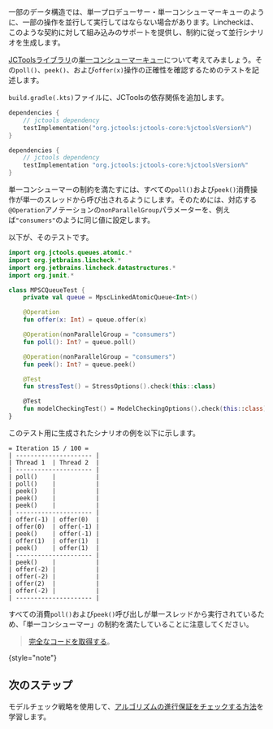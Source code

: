[//]: # (title: データ構造の制約)

一部のデータ構造では、単一プロデューサー・単一コンシューマーキューのように、一部の操作を並行して実行してはならない場合があります。Lincheckは、このような契約に対して組み込みのサポートを提供し、制約に従って並行シナリオを生成します。

[JCToolsライブラリ](https://github.com/JCTools/JCTools)の[単一コンシューマーキュー](https://github.com/JCTools/JCTools/blob/66e6cbc9b88e1440a597c803b7df9bd1d60219f6/jctools-core/src/main/java/org/jctools/queues/atomic/MpscLinkedAtomicQueue.java)について考えてみましょう。その`poll()`、`peek()`、および`offer(x)`操作の正確性を確認するためのテストを記述します。

`build.gradle(.kts)`ファイルに、JCToolsの依存関係を追加します。

   <tabs group="build-script">
   <tab title="Kotlin" group-key="kotlin">

   ```kotlin
   dependencies {
       // jctools dependency
       testImplementation("org.jctools:jctools-core:%jctoolsVersion%")
   }
   ```

   </tab>
   <tab title="Groovy" group-key="groovy">

   ```groovy
   dependencies {
       // jctools dependency
       testImplementation "org.jctools:jctools-core:%jctoolsVersion%"
   }
   ```
   </tab>
   </tabs>

単一コンシューマーの制約を満たすには、すべての`poll()`および`peek()`消費操作が単一のスレッドから呼び出されるようにします。そのためには、対応する`@Operation`アノテーションの`nonParallelGroup`パラメーターを、例えば`"consumers"`のように同じ値に設定します。

以下が、そのテストです。

```kotlin
import org.jctools.queues.atomic.*
import org.jetbrains.lincheck.*
import org.jetbrains.lincheck.datastructures.*
import org.junit.*

class MPSCQueueTest {
    private val queue = MpscLinkedAtomicQueue<Int>()

    @Operation
    fun offer(x: Int) = queue.offer(x)

    @Operation(nonParallelGroup = "consumers") 
    fun poll(): Int? = queue.poll()

    @Operation(nonParallelGroup = "consumers")
    fun peek(): Int? = queue.peek()

    @Test
    fun stressTest() = StressOptions().check(this::class)

    @Test
    fun modelCheckingTest() = ModelCheckingOptions().check(this::class)
}
```

このテスト用に生成されたシナリオの例を以下に示します。

```text
= Iteration 15 / 100 =
| --------------------- |
| Thread 1  | Thread 2  |
| --------------------- |
| poll()    |           |
| poll()    |           |
| peek()    |           |
| peek()    |           |
| peek()    |           |
| --------------------- |
| offer(-1) | offer(0)  |
| offer(0)  | offer(-1) |
| peek()    | offer(-1) |
| offer(1)  | offer(1)  |
| peek()    | offer(1)  |
| --------------------- |
| peek()    |           |
| offer(-2) |           |
| offer(-2) |           |
| offer(2)  |           |
| offer(-2) |           |
| --------------------- |
```

すべての消費`poll()`および`peek()`呼び出しが単一スレッドから実行されているため、「単一コンシューマー」の制約を満たしていることに注意してください。

> [完全なコードを取得する](https://github.com/JetBrains/lincheck/blob/master/src/jvm/test-lincheck-integration/org/jetbrains/lincheck_test/guide/MPSCQueueTest.kt)。
>
{style="note"}

## 次のステップ

モデルチェック戦略を使用して、[アルゴリズムの進行保証をチェックする方法](progress-guarantees.md)を学習します。